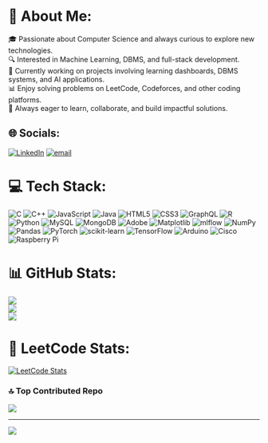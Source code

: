 # 💫 About Me:
🎓 Passionate about Computer Science and always curious to explore new technologies.<br>🔍 Interested in Machine Learning, DBMS, and full-stack development.<br>🚀 Currently working on projects involving learning dashboards, DBMS systems, and AI applications.<br>📊 Enjoy solving problems on LeetCode, Codeforces, and other coding platforms.<br>🌱 Always eager to learn, collaborate, and build impactful solutions.


## 🌐 Socials:
[![LinkedIn](https://img.shields.io/badge/LinkedIn-%230077B5.svg?logo=linkedin&logoColor=white)](https://www.linkedin.com/in/naman-chachan-903bb9277/) [![email](https://img.shields.io/badge/Email-D14836?logo=gmail&logoColor=white)](mailto:chachannaman@gmail.com) 

# 💻 Tech Stack:
![C](https://img.shields.io/badge/c-%2300599C.svg?style=for-the-badge&logo=c&logoColor=white) ![C++](https://img.shields.io/badge/c++-%2300599C.svg?style=for-the-badge&logo=c%2B%2B&logoColor=white) ![JavaScript](https://img.shields.io/badge/javascript-%23323330.svg?style=for-the-badge&logo=javascript&logoColor=%23F7DF1E) ![Java](https://img.shields.io/badge/java-%23ED8B00.svg?style=for-the-badge&logo=openjdk&logoColor=white) ![HTML5](https://img.shields.io/badge/html5-%23E34F26.svg?style=for-the-badge&logo=html5&logoColor=white) ![CSS3](https://img.shields.io/badge/css3-%231572B6.svg?style=for-the-badge&logo=css3&logoColor=white) ![GraphQL](https://img.shields.io/badge/-GraphQL-E10098?style=for-the-badge&logo=graphql&logoColor=white) ![R](https://img.shields.io/badge/r-%23276DC3.svg?style=for-the-badge&logo=r&logoColor=white) ![Python](https://img.shields.io/badge/python-3670A0?style=for-the-badge&logo=python&logoColor=ffdd54) ![MySQL](https://img.shields.io/badge/mysql-4479A1.svg?style=for-the-badge&logo=mysql&logoColor=white) ![MongoDB](https://img.shields.io/badge/MongoDB-%234ea94b.svg?style=for-the-badge&logo=mongodb&logoColor=white) ![Adobe](https://img.shields.io/badge/adobe-%23FF0000.svg?style=for-the-badge&logo=adobe&logoColor=white) ![Matplotlib](https://img.shields.io/badge/Matplotlib-%23ffffff.svg?style=for-the-badge&logo=Matplotlib&logoColor=black) ![mlflow](https://img.shields.io/badge/mlflow-%23d9ead3.svg?style=for-the-badge&logo=numpy&logoColor=blue) ![NumPy](https://img.shields.io/badge/numpy-%23013243.svg?style=for-the-badge&logo=numpy&logoColor=white) ![Pandas](https://img.shields.io/badge/pandas-%23150458.svg?style=for-the-badge&logo=pandas&logoColor=white) ![PyTorch](https://img.shields.io/badge/PyTorch-%23EE4C2C.svg?style=for-the-badge&logo=PyTorch&logoColor=white) ![scikit-learn](https://img.shields.io/badge/scikit--learn-%23F7931E.svg?style=for-the-badge&logo=scikit-learn&logoColor=white) ![TensorFlow](https://img.shields.io/badge/TensorFlow-%23FF6F00.svg?style=for-the-badge&logo=TensorFlow&logoColor=white) ![Arduino](https://img.shields.io/badge/-Arduino-00979D?style=for-the-badge&logo=Arduino&logoColor=white) ![Cisco](https://img.shields.io/badge/cisco-%23049fd9.svg?style=for-the-badge&logo=cisco&logoColor=black) ![Raspberry Pi](https://img.shields.io/badge/-Raspberry_Pi-C51A4A?style=for-the-badge&logo=Raspberry-Pi)
# 📊 GitHub Stats:
![](https://github-readme-stats.vercel.app/api?username=ChachanNaman&theme=dark&hide_border=false&include_all_commits=true&count_private=true)<br/>
![](https://nirzak-streak-stats.vercel.app/?user=ChachanNaman&theme=dark&hide_border=false)<br/>
![](https://github-readme-stats.vercel.app/api/top-langs/?username=ChachanNaman&theme=dark&hide_border=false&include_all_commits=true&count_private=true&layout=compact)


# 🧩 LeetCode Stats:
[![LeetCode Stats](https://leetcard.jacoblin.cool/chachannaman?theme=dark&font=Karma&ext=contest)](https://leetcode.com/u/chachannaman/)

### 🔝 Top Contributed Repo
![](https://github-contributor-stats.vercel.app/api?username=ChachanNaman&limit=5&theme=dark&combine_all_yearly_contributions=true)

---
[![](https://visitcount.itsvg.in/api?id=ChachanNaman&icon=0&color=0)](https://visitcount.itsvg.in)

<!-- Proudly created with GPRM ( https://gprm.itsvg.in ) -->
